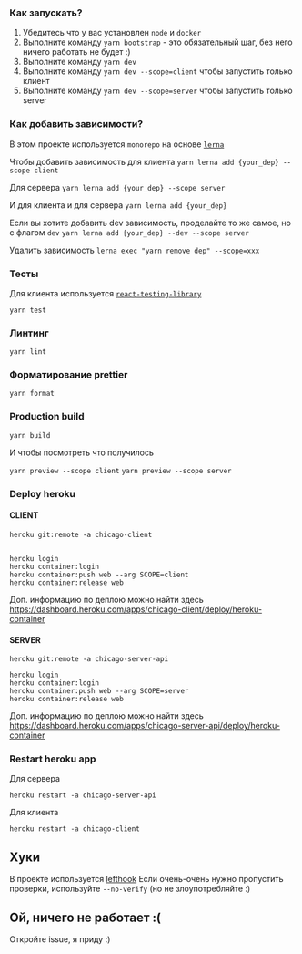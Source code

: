 ### Как запускать?

1. Убедитесь что у вас установлен `node` и `docker`
2. Выполните команду `yarn bootstrap` - это обязательный шаг, без него ничего работать не будет :)
3. Выполните команду `yarn dev`
4. Выполните команду `yarn dev --scope=client` чтобы запустить только клиент
5. Выполните команду `yarn dev --scope=server` чтобы запустить только server

### Как добавить зависимости?

В этом проекте используется `monorepo` на основе [`lerna`](https://github.com/lerna/lerna)

Чтобы добавить зависимость для клиента
`yarn lerna add {your_dep} --scope client`

Для сервера
`yarn lerna add {your_dep} --scope server`

И для клиента и для сервера
`yarn lerna add {your_dep}`

Если вы хотите добавить dev зависимость, проделайте то же самое, но с флагом `dev`
`yarn lerna add {your_dep} --dev --scope server`

Удалить зависимость
`lerna exec "yarn remove dep" --scope=xxx`

### Тесты

Для клиента используется [`react-testing-library`](https://testing-library.com/docs/react-testing-library/intro/)

`yarn test`

### Линтинг

`yarn lint`

### Форматирование prettier

`yarn format`

### Production build

`yarn build`

И чтобы посмотреть что получилось

`yarn preview --scope client`
`yarn preview --scope server`


### Deploy heroku

#### CLIENT
```
heroku git:remote -a chicago-client


heroku login
heroku container:login
heroku container:push web --arg SCOPE=client
heroku container:release web
```

Доп. информацию по деплою можно найти здесь https://dashboard.heroku.com/apps/chicago-client/deploy/heroku-container

#### SERVER

```
heroku git:remote -a chicago-server-api
```

```
heroku login
heroku container:login
heroku container:push web --arg SCOPE=server
heroku container:release web
```

Доп. информацию по деплою можно найти здесь https://dashboard.heroku.com/apps/chicago-server-api/deploy/heroku-container

### Restart heroku app

Для сервера

```
heroku restart -a chicago-server-api
```

Для клиента

```
heroku restart -a chicago-client
```


## Хуки

В проекте используется [lefthook](https://github.com/evilmartians/lefthook)
Если очень-очень нужно пропустить проверки, используйте `--no-verify` (но не злоупотребляйте :)

## Ой, ничего не работает :(

Откройте issue, я приду :)
